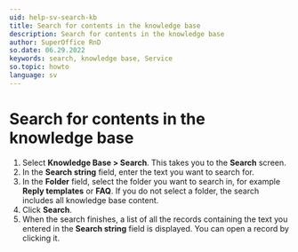 ```yaml
---
uid: help-sv-search-kb
title: Search for contents in the knowledge base
description: Search for contents in the knowledge base
author: SuperOffice RnD
so.date: 06.29.2022
keywords: search, knowledge base, Service
so.topic: howto
language: sv
---
```


# Search for contents in the knowledge base

1. Select **Knowledge Base > Search**. This takes you to the **Search** screen.
2. In the **Search string** field, enter the text you want to search for.
3. In the **Folder** field, select the folder you want to search in, for example **Reply templates** or **FAQ**. If you do not select a folder, the search includes all knowledge base content.
4. Click **Search**.
5. When the search finishes, a list of all the records containing the text you entered in the **Search string** field is displayed. You can open a record by clicking it.

<!-- Referenced links -->

<!-- Referenced images -->

